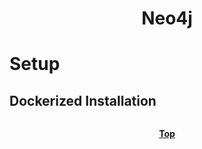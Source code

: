 # <p align="center">Neo4j</p>

# Setup

## Dockerized Installation

```yaml

```

**<p align="center"> [Top](#neo4j) </p>**